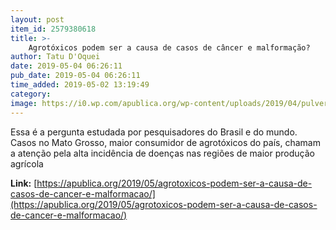 ```yaml
---
layout: post
item_id: 2579380618
title: >-
    Agrotóxicos podem ser a causa de casos de câncer e malformação?
author: Tatu D'Oquei
date: 2019-05-04 06:26:11
pub_date: 2019-05-04 06:26:11
time_added: 2019-05-02 13:19:49
category: 
image: https://i0.wp.com/apublica.org/wp-content/uploads/2019/04/pulverizacao-de-agrotoxicos-em-plantacao-de-soja-no-norte-do-mato-grosso-foto-lunae-parracho.jpg?fit=1600%2C1067&ssl=1
---
```


Essa é a pergunta estudada por pesquisadores do Brasil e do mundo. Casos no Mato Grosso, maior consumidor de agrotóxicos do país, chamam a atenção pela alta incidência de doenças nas regiões de maior produção agrícola

**Link:** [https://apublica.org/2019/05/agrotoxicos-podem-ser-a-causa-de-casos-de-cancer-e-malformacao/](https://apublica.org/2019/05/agrotoxicos-podem-ser-a-causa-de-casos-de-cancer-e-malformacao/)

